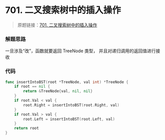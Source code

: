 # 701. 二叉搜索树中的插入操作
> 原题链接：[701. 二叉搜索树中的插入操作](https://leetcode-cn.com/problems/insert-into-a-binary-search-tree/)

### 解题思路
⼀旦涉及“改”，函数就要返回 TreeNode 类型， 并且对递归调⽤的返回值进⾏接收
### 代码
```go
func insertIntoBST(root *TreeNode, val int) *TreeNode {
	if root == nil {
		return &TreeNode{val, nil, nil}
	}
	if root.Val < val {
		root.Right = insertIntoBST(root.Right, val)
	}
	if root.Val > val {
		root.Left = insertIntoBST(root.Left, val)
	}
	return root
}
```

